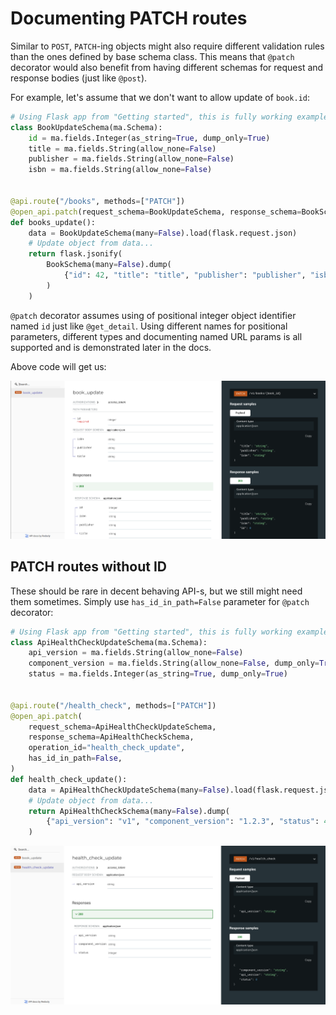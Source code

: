# Documenting PATCH routes

Similar to `POST`, `PATCH`-ing objects might also require different validation rules
than the ones defined by base schema class. This means that `@patch` decorator would
also benefit from having different schemas for request and response bodies (just like
`@post`).

For example, let's assume that we don't want to allow update of `book.id`:


```py
# Using Flask app from "Getting started", this is fully working example
class BookUpdateSchema(ma.Schema):
    id = ma.fields.Integer(as_string=True, dump_only=True)
    title = ma.fields.String(allow_none=False)
    publisher = ma.fields.String(allow_none=False)
    isbn = ma.fields.String(allow_none=False)


@api.route("/books", methods=["PATCH"])
@open_api.patch(request_schema=BookUpdateSchema, response_schema=BookSchema)
def books_update():
    data = BookUpdateSchema(many=False).load(flask.request.json)
    # Update object from data...
    return flask.jsonify(
        BookSchema(many=False).dump(
            {"id": 42, "title": "title", "publisher": "publisher", "isbn": "isbn"}
        )
    )
```

`@patch` decorator assumes using of positional integer object identifier named `id` just
like `@get_detail`. Using different names for positional parameters, different types and
documenting named URL params is all supported and is demonstrated later in the docs.

Above code will get us:

![ReDoc](./img/patch_books.png "ReDoc - book_update")


## PATCH routes without ID

These should be rare in decent behaving API-s, but we still might need them sometimes.
Simply use `has_id_in_path=False` parameter for `@patch` decorator:

```py
# Using Flask app from "Getting started", this is fully working example
class ApiHealthCheckUpdateSchema(ma.Schema):
    api_version = ma.fields.String(allow_none=False)
    component_version = ma.fields.String(allow_none=False, dump_only=True)
    status = ma.fields.Integer(as_string=True, dump_only=True)


@api.route("/health_check", methods=["PATCH"])
@open_api.patch(
    request_schema=ApiHealthCheckUpdateSchema,
    response_schema=ApiHealthCheckSchema,
    operation_id="health_check_update",
    has_id_in_path=False,
)
def health_check_update():
    data = ApiHealthCheckUpdateSchema(many=False).load(flask.request.json)
    # Update object from data...
    return ApiHealthCheckSchema(many=False).dump(
        {"api_version": "v1", "component_version": "1.2.3", "status": 42}
    )
```

![ReDoc](./img/patch_health_check.png "ReDoc - health_check_update")
